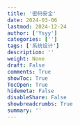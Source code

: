 ```yaml
---
title: '密码安全'
date: 2024-03-06
lastmod: 2024-12-24
author: ['Ysyy']
categories: ['']
tags: ['系统设计']
description: ''
weight: None
draft: False
comments: True
showToc: True
TocOpen: True
hidemeta: False
disableShare: False
showbreadcrumbs: True
summary: ''
---
```

